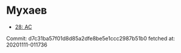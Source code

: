 # Мухаев
- [28: AC](28.md)

Commit: d7c31ba57f01d8d85a2dfe8be5e1ccc2987b51b0
 fetched at: 20201111-011736
